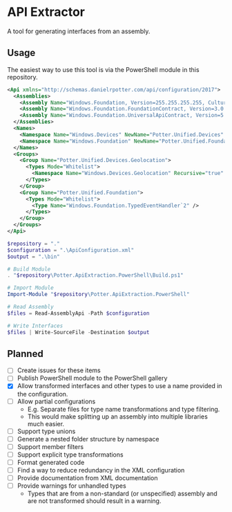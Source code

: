 # API Extractor

A tool for generating interfaces from an assembly.

## Usage

The easiest way to use this tool is via the PowerShell module in this repository.

```XML
<Api xmlns="http://schemas.danielrpotter.com/api/configuration/2017">
  <Assemblies>
    <Assembly Name="Windows.Foundation, Version=255.255.255.255, Culture=neutral, PublicKeyToken=null, ContentType=WindowsRuntime" Load="false" />
    <Assembly Name="Windows.Foundation.FoundationContract, Version=3.0.0.0, Culture=neutral, PublicKeyToken=null, ContentType=WindowsRuntime" />
    <Assembly Name="Windows.Foundation.UniversalApiContract, Version=5.0.0.0, Culture=neutral, PublicKeyToken=null, ContentType=WindowsRuntime" />
  </Assemblies>
  <Names>
    <Namespace Name="Windows.Devices" NewName="Potter.Unified.Devices" Recursive="true" />
    <Namespace Name="Windows.Foundation" NewName="Potter.Unified.Foundation" Recursive="true" />
  </Names>
  <Groups>
    <Group Name="Potter.Unified.Devices.Geolocation">
      <Types Mode="Whitelist">
        <Namespace Name="Windows.Devices.Geolocation" Recursive="true" />
      </Types>
    </Group>
    <Group Name="Potter.Unified.Foundation">
      <Types Mode="Whitelist">
        <Type Name="Windows.Foundation.TypedEventHandler`2" />
      </Types>
    </Group>
  </Groups>
</Api>
```

```PowerShell
$repository = "."
$configuration = ".\ApiConfiguration.xml"
$output = ".\bin"

# Build Module
. "$repository\Potter.ApiExtraction.PowerShell\Build.ps1"

# Import Module
Import-Module "$repository\Potter.ApiExtraction.PowerShell"

# Read Assembly
$files = Read-AssemblyApi -Path $configuration

# Write Interfaces
$files | Write-SourceFile -Destination $output
```

## Planned

* [ ] Create issues for these items
* [ ] Publish PowerShell module to the PowerShell gallery
* [X] Allow transformed interfaces and other types to use a name provided in the configuration.
* [ ] Allow partial configurations
  * E.g. Separate files for type name transformations and type filtering.
  * This would make splitting up an assembly into multiple libraries much easier.
* [ ] Support type unions
* [ ] Generate a nested folder structure by namespace
* [ ] Support member filters
* [ ] Support explicit type transformations
* [ ] Format generated code
* [ ] Find a way to reduce redundancy in the XML configuration
* [ ] Provide documentation from XML documentation
* [ ] Provide warnings for unhandled types
  * Types that are from a non-standard (or unspecified) assembly and are not transformed should result in a warning.
